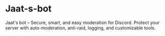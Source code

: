 # Jaat-s-bot
Jaat's bot – Secure, smart, and easy moderation for Discord. Protect your server with auto-moderation, anti-raid, logging, and customizable tools.
